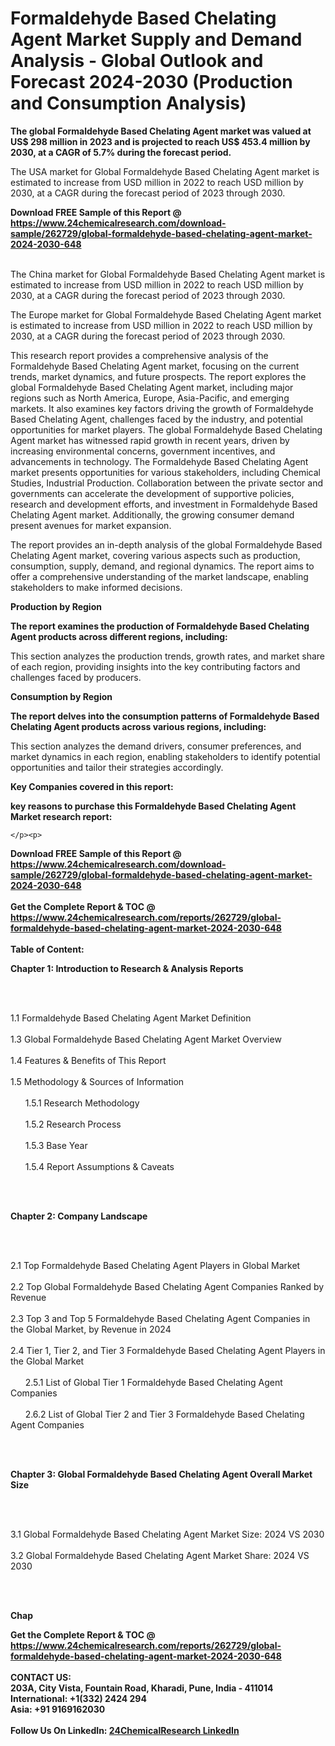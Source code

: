 <h1>Formaldehyde Based Chelating Agent Market Supply and Demand Analysis - Global Outlook and Forecast 2024-2030 (Production and Consumption Analysis)</h1><p><strong>The global Formaldehyde Based Chelating Agent market was valued at US$ 298 million in 2023 and is projected to reach US$ 453.4 million by 2030, at a CAGR of 5.7% during the forecast period.</strong></p><p>
</p><p>The USA market for Global Formaldehyde Based Chelating Agent market is estimated to increase from USD million in 2022 to reach USD million by 2030, at a CAGR during the forecast period of 2023 through 2030.</p><div><b>Download FREE Sample of this Report @ 
            <a href="https://www.24chemicalresearch.com/download-sample/262729/global-formaldehyde-based-chelating-agent-market-2024-2030-648">
            https://www.24chemicalresearch.com/download-sample/262729/global-formaldehyde-based-chelating-agent-market-2024-2030-648</a></b></div><br><p>
</p><p>The China market for Global Formaldehyde Based Chelating Agent market is estimated to increase from USD million in 2022 to reach USD million by 2030, at a CAGR during the forecast period of 2023 through 2030.</p><p>
</p><p>The Europe market for Global Formaldehyde Based Chelating Agent market is estimated to increase from USD million in 2022 to reach USD million by 2030, at a CAGR during the forecast period of 2023 through 2030.</p><p>
</p><p>This research report provides a comprehensive analysis of the Formaldehyde Based Chelating Agent market, focusing on the current trends, market dynamics, and future prospects. The report explores the global Formaldehyde Based Chelating Agent market, including major regions such as North America, Europe, Asia-Pacific, and emerging markets. It also examines key factors driving the growth of Formaldehyde Based Chelating Agent, challenges faced by the industry, and potential opportunities for market players. The global Formaldehyde Based Chelating Agent market has witnessed rapid growth in recent years, driven by increasing environmental concerns, government incentives, and advancements in technology. The Formaldehyde Based Chelating Agent market presents opportunities for various stakeholders, including Chemical Studies, Industrial Production. Collaboration between the private sector and governments can accelerate the development of supportive policies, research and development efforts, and investment in Formaldehyde Based Chelating Agent market. Additionally, the growing consumer demand present avenues for market expansion.</p><p>
</p><p>The report provides an in-depth analysis of the global Formaldehyde Based Chelating Agent market, covering various aspects such as production, consumption, supply, demand, and regional dynamics. The report aims to offer a comprehensive understanding of the market landscape, enabling stakeholders to make informed decisions.</p><p>
</p><p><strong>Production by Region</strong></p><p>
</p><p><strong>The report examines the production of Formaldehyde Based Chelating Agent products across different regions, including:</strong></p><p>
</p><p>
</p><p>This section analyzes the production trends, growth rates, and market share of each region, providing insights into the key contributing factors and challenges faced by producers.</p><p>
</p><p><strong>Consumption by Region</strong></p><p>
</p><p><strong>The report delves into the consumption patterns of Formaldehyde Based Chelating Agent products across various regions, including:</strong></p><p>
</p><p>
</p><p>This section analyzes the demand drivers, consumer preferences, and market dynamics in each region, enabling stakeholders to identify potential opportunities and tailor their strategies accordingly.</p><p>
<strong>Key Companies covered in this report:</strong></p><p>
</p><p>
</p><p><strong>key reasons to purchase this Formaldehyde Based Chelating Agent Market research report:</strong></p><p>

	</p><p>

</p><div><b>Download FREE Sample of this Report @ 
            <a href="https://www.24chemicalresearch.com/download-sample/262729/global-formaldehyde-based-chelating-agent-market-2024-2030-648">
            https://www.24chemicalresearch.com/download-sample/262729/global-formaldehyde-based-chelating-agent-market-2024-2030-648</a></b></div><br><div><b>Get the Complete Report & TOC @ 
            <a href="https://www.24chemicalresearch.com/reports/262729/global-formaldehyde-based-chelating-agent-market-2024-2030-648">
            https://www.24chemicalresearch.com/reports/262729/global-formaldehyde-based-chelating-agent-market-2024-2030-648</a></b></div><br>
            <b>Table of Content:</b><p><p><strong>Chapter 1: Introduction to Research &amp; Analysis Reports</strong></p><br />
<br />
<p>1.1 Formaldehyde Based Chelating Agent Market Definition<br /><br />
1.3 Global Formaldehyde Based Chelating Agent Market Overview<br /><br />
1.4 Features &amp; Benefits of This Report<br /><br />
1.5 Methodology &amp; Sources of Information<br /><br />
&nbsp;&nbsp;&nbsp;&nbsp;&nbsp; 1.5.1 Research Methodology<br /><br />
&nbsp;&nbsp;&nbsp;&nbsp;&nbsp; 1.5.2 Research Process<br /><br />
&nbsp;&nbsp;&nbsp;&nbsp;&nbsp; 1.5.3 Base Year<br /><br />
&nbsp;&nbsp;&nbsp;&nbsp;&nbsp; 1.5.4 Report Assumptions &amp; Caveats</p><br />
<br />
<p><strong>Chapter 2: Company Landscape</strong></p><br />
<br />
<p>2.1 Top Formaldehyde Based Chelating Agent Players in Global Market<br /><br />
2.2 Top Global Formaldehyde Based Chelating Agent Companies Ranked by Revenue<br /><br />
2.3 Top 3 and Top 5 Formaldehyde Based Chelating Agent Companies in the Global Market, by Revenue in 2024<br /><br />
2.4 Tier 1, Tier 2, and Tier 3 Formaldehyde Based Chelating Agent Players in the Global Market<br /><br />
&nbsp;&nbsp;&nbsp;&nbsp;&nbsp; 2.5.1 List of Global Tier 1 Formaldehyde Based Chelating Agent Companies<br /><br />
&nbsp;&nbsp;&nbsp;&nbsp;&nbsp; 2.6.2 List of Global Tier 2 and Tier 3 Formaldehyde Based Chelating Agent Companies</p><br />
<br />
<p><strong>Chapter 3: Global Formaldehyde Based Chelating Agent Overall Market Size</strong></p><br />
<br />
<p>3.1 Global Formaldehyde Based Chelating Agent Market Size: 2024 VS 2030<br /><br />
3.2 Global Formaldehyde Based Chelating Agent Market Share: 2024 VS 2030</p><br />
<br />
<p><strong>Chap</p><div><b>Get the Complete Report & TOC @ 
            <a href="https://www.24chemicalresearch.com/reports/262729/global-formaldehyde-based-chelating-agent-market-2024-2030-648">
            https://www.24chemicalresearch.com/reports/262729/global-formaldehyde-based-chelating-agent-market-2024-2030-648</a></b></div><br><b>CONTACT US:</b><br>
            203A, City Vista, Fountain Road, Kharadi, Pune, India - 411014<br>
            International: +1(332) 2424 294<br>
            Asia: +91 9169162030 <br><br>
            Follow Us On LinkedIn: <a href="https://www.linkedin.com/company/24chemicalresearch/">24ChemicalResearch LinkedIn</a>